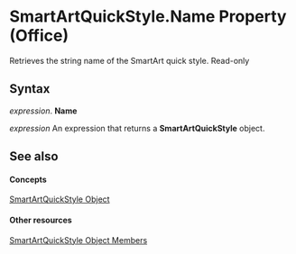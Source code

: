 
# SmartArtQuickStyle.Name Property (Office)

Retrieves the string name of the SmartArt quick style. Read-only


## Syntax

 _expression_. **Name**

 _expression_ An expression that returns a **SmartArtQuickStyle** object.


## See also


#### Concepts


[SmartArtQuickStyle Object](e128920b-7adc-71e2-928b-84285f24d574.md)
#### Other resources


[SmartArtQuickStyle Object Members](9121866b-1308-4024-faa6-fa9254f18dd6.md)
